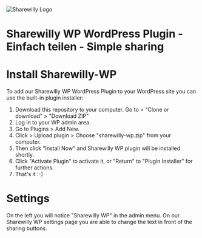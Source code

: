![Sharewilly Logo](https://github.com/sharewilly/sharewilly/blob/gh-pages/images/sharewilly-wp-plugin-m.png)

# Sharewilly WP WordPress Plugin - Einfach teilen - Simple sharing

# Install Sharewilly-WP

To add our Sharewilly WP WordPress Plugin to your WordPress site you can use the built-in plugin installer:

1. Download this repository to your computer. Go to > "Clone or download" > "Download ZIP"  
2. Log in to your WP admin area.
3. Go to Plugins > Add New. 
4. Click > Upload plugin > Choose "sharewilly-wp.zip" from your computer.
5. Then click "Install Now" and Sharewilly WP plugin will be installed shortly.
6. Click "Activate Plugin" to activate it, or "Return" to "Plugin Installer" for further actions.
7. That's it :-)

# Settings

On the left you will notice "Sharewilly WP" in the admin menu. On our Sharewilly WP settings page you are able to change the text in front of the sharing buttons.
